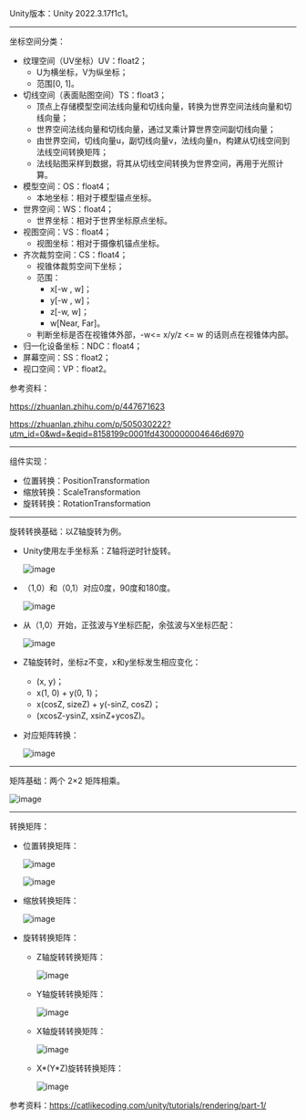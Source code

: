 Unity版本：Unity 2022.3.17f1c1。
***
坐标空间分类：
- 纹理空间（UV坐标）UV：float2；
  - U为横坐标，V为纵坐标；
  - 范围[0, 1]。
- 切线空间（表面贴图空间）TS：float3；
  - 顶点上存储模型空间法线向量和切线向量，转换为世界空间法线向量和切线向量；
  - 世界空间法线向量和切线向量，通过叉乘计算世界空间副切线向量；
  - 由世界空间，切线向量u，副切线向量v，法线向量n，构建从切线空间到法线空间转换矩阵；
  - 法线贴图采样到数据，将其从切线空间转换为世界空间，再用于光照计算。
- 模型空间：OS：float4；
  - 本地坐标：相对于模型锚点坐标。   
- 世界空间：WS：float4；
  - 世界坐标：相对于世界坐标原点坐标。   
- 视图空间：VS：float4；
  - 视图坐标：相对于摄像机锚点坐标。 
- 齐次裁剪空间：CS：float4；
  - 视锥体裁剪空间下坐标；
  - 范围：
    - x[-w , w]；
    - y[-w , w]；
    - z[-w, w]；
    - w[Near, Far]。
  - 判断坐标是否在视锥体外部，-w<= x/y/z <= w 的话则点在视锥体内部。 
- 归一化设备坐标：NDC：float4；
- 屏幕空间：SS：float2；
- 视口空间：VP：float2。

参考资料：

https://zhuanlan.zhihu.com/p/447671623

https://zhuanlan.zhihu.com/p/505030222?utm_id=0&wd=&eqid=8158199c0001fd4300000004646d6970
***
组件实现：
- 位置转换：PositionTransformation
- 缩放转换：ScaleTransformation
- 旋转转换：RotationTransformation
***
旋转转换基础：以Z轴旋转为例。
- Unity使用左手坐标系：Z轴将逆时针旋转。

  ![image](https://github.com/user-attachments/assets/4f45bef6-96b3-42fd-b4e0-09fdda82cda3)

- （1,0）和（0,1）对应0度，90度和180度。

   ![image](https://github.com/user-attachments/assets/2021138f-5ec5-4e78-8b23-b3c0fcf7425a)

- 从（1,0）开始，正弦波与Y坐标匹配，余弦波与X坐标匹配：

  ![image](https://github.com/user-attachments/assets/a7931c6b-44e5-458e-8f31-1a77a72b5ffe)

- Z轴旋转时，坐标z不变，x和y坐标发生相应变化：
  - (x, y)；
  - x(1, 0) + y(0, 1)；
  - x(cosZ, sizeZ) + y(-sinZ, cosZ)；
  - (xcosZ-ysinZ, xsinZ+ycosZ)。
- 对应矩阵转换：

  ![image](https://github.com/user-attachments/assets/7167b353-d20a-406c-ab4a-f897c1d376f7)

***
矩阵基础：两个 2×2 矩阵相乘。

![image](https://github.com/user-attachments/assets/4b43c5fc-4cb2-404a-be8b-c0f51cabb7fa)

***
转换矩阵：
- 位置转换矩阵：

  ![image](https://github.com/user-attachments/assets/9c7d3f89-865f-4d5a-9670-0961e4f0e3b9)

  ![image](https://github.com/user-attachments/assets/b2676aff-651a-4a2b-a0b3-ef1cde906fad)

- 缩放转换矩阵：

  ![image](https://github.com/user-attachments/assets/1d7410c4-a674-4cbb-b66c-61aae29b3ee9)
  
- 旋转转换矩阵：
  - Z轴旋转转换矩阵：

    ![image](https://github.com/user-attachments/assets/68d2c70c-b04d-454a-b4ae-b9bb559cc790)

  - Y轴旋转转换矩阵：

    ![image](https://github.com/user-attachments/assets/e17126f5-0d90-4528-b8ad-e41f239e48d5)

  - X轴旋转转换矩阵：

    ![image](https://github.com/user-attachments/assets/84c16d60-d786-4365-aeee-63bf2b2e24ab)

  -  X*(Y*Z)旋转转换矩阵：

     ![image](https://github.com/user-attachments/assets/d00131e9-13ba-497f-9f1f-0f22e964af37)

参考资料：https://catlikecoding.com/unity/tutorials/rendering/part-1/


